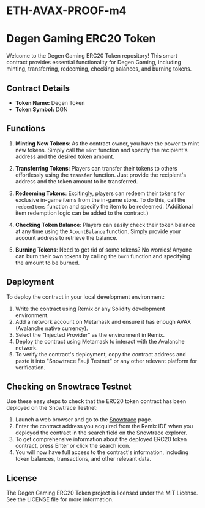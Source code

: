 # ETH-AVAX-PROOF-m4
# Degen Gaming ERC20 Token

Welcome to the Degen Gaming ERC20 Token repository! This smart contract provides essential functionality for Degen Gaming, including minting, transferring, redeeming, checking balances, and burning tokens.

## Contract Details

- **Token Name:** Degen Token
- **Token Symbol:** DGN

## Functions

1. **Minting New Tokens**: As the contract owner, you have the power to mint new tokens. Simply call the `mint` function and specify the recipient's address and the desired token amount.

2. **Transferring Tokens**: Players can transfer their tokens to others effortlessly using the `transfer` function. Just provide the recipient's address and the token amount to be transferred.

3. **Redeeming Tokens**: Excitingly, players can redeem their tokens for exclusive in-game items from the in-game store. To do this, call the `redeemItems` function and specify the item to be redeemed. (Additional item redemption logic can be added to the contract.)

4. **Checking Token Balance**: Players can easily check their token balance at any time using the `AcountBalance` function. Simply provide your account address to retrieve the balance.

5. **Burning Tokens**: Need to get rid of some tokens? No worries! Anyone can burn their own tokens by calling the `burn` function and specifying the amount to be burned.

## Deployment

To deploy the contract in your local development environment:

1. Write the contract using Remix or any Solidity development environment.
2. Add a network account on Metamask and ensure it has enough AVAX (Avalanche native currency).
3. Select the "Injected Provider" as the environment in Remix.
4. Deploy the contract using Metamask to interact with the Avalanche network.
5. To verify the contract's deployment, copy the contract address and paste it into "Snowtrace Fauji Testnet" or any other relevant platform for verification.

## Checking on Snowtrace Testnet
 Use these easy steps to check that the ERC20 token contract has been deployed on the Snowtrace Testnet:
1. Launch a web browser and go to the [Snowtrace](https://testnet.snowtrace.io/) page.
2. Enter the contract address you acquired from the Remix IDE when you deployed the contract in the search field on the Snowtrace explorer.
3. To get comprehensive information about the deployed ERC20 token contract, press Enter or click the search icon.
4. You will now have full access to the contract's information, including token balances, transactions, and other relevant data.

## License

The Degen Gaming ERC20 Token project is licensed under the MIT License. See the LICENSE file for more information.
